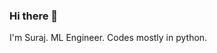 ### Hi there 👋
I'm Suraj. ML Engineer. Codes mostly in python.

<!---- 🔭 I’m currently working on Implementing ML Papers to Code
- 🌱 I’m currently learning ML, NLP, Pytorch, Advanced Python and Rust
- 👯 I’m looking to collaborate on Machine Learning Projects🤔 I’m looking for help with --><!-- 💬 Ask me about ML Algorithms
- 📫 How to reach me: ms.suraj7@gmail.com or dm at twitter: @_msrj
<!--- ⚡ Fun fact: -->
